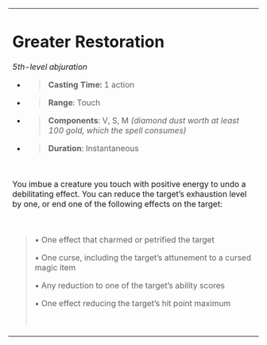 <table><tbody><tr class="odd"><td><h1 id="greater-restoration"><strong>Greater Restoration</strong></h1><p><em>5th-level abjuration</em></p><ul><li><blockquote><p><strong>Casting Time:</strong> 1 action</p></blockquote></li><li><blockquote><p><strong>Range</strong>: Touch</p></blockquote></li><li><blockquote><p><strong>Components</strong>: V, S, M <em>(diamond dust worth at least 100 gold, which the spell consumes)</em></p></blockquote></li><li><blockquote><p><strong>Duration</strong>: Instantaneous</p></blockquote></li></ul><p> </p><p>You imbue a creature you touch with positive energy to undo a debilitating effect. You can reduce the target’s exhaustion level by one, or end one of the following effects on the target:</p><p> </p><blockquote><p>• One effect that charmed or petrified the target</p><p>• One curse, including the target’s attunement to a cursed magic item</p><p>• Any reduction to one of the target’s ability scores</p><p>• One effect reducing the target’s hit point maximum</p><p> </p></blockquote></td></tr></tbody></table>